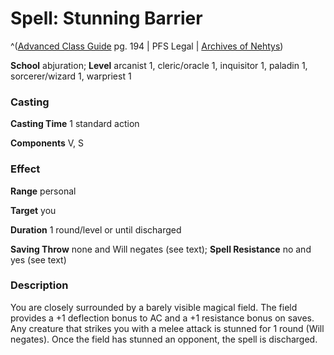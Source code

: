 # Spell: Stunning Barrier

^([Advanced Class Guide][ss-stunning-barrier] pg. 194 | PFS Legal | [Archives of Nehtys][sn-stunning-barrier])

**School** abjuration; **Level** arcanist 1, cleric/oracle 1, inquisitor 1, paladin 1, sorcerer/wizard 1, warpriest 1

### Casting

**Casting Time** 1 standard action  

**Components** V, S

### Effect

**Range** personal  

**Target** you  

**Duration** 1 round/level or until discharged  

**Saving Throw** none and Will negates (see text); **Spell Resistance** no and yes (see text)

### Description

You are closely surrounded by a barely visible magical field. The field provides a +1 deflection bonus to AC and a +1 resistance bonus on saves. Any creature that strikes you with a melee attack is stunned for 1 round (Will negates). Once the field has stunned an opponent, the spell is discharged.

[ss-stunning-barrier]: http://paizo.com/products/btpy978v
[sn-stunning-barrier]: http://www.archivesofnethys.com/SpellDisplay.aspx?ItemName=Stunning%20Barrier